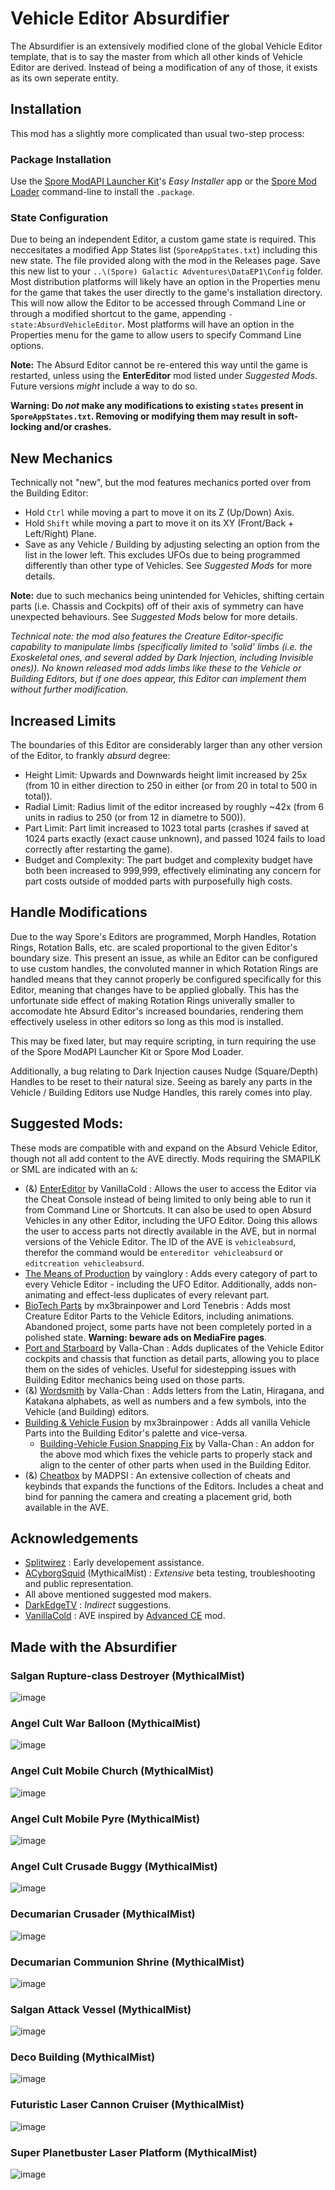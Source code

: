 # Vehicle Editor Absurdifier
The Absurdifier is an extensively modified clone of the global Vehicle Editor template, that is to say the master from which all other kinds of Vehicle Editor are derived. Instead of being a modification of any of those, it exists as its own seperate entity.

## Installation
This mod has a slightly more complicated than usual two-step process:

### Package Installation
Use the [Spore ModAPI Launcher Kit](https://davoonline.com/sporemodder/rob55rod/ModAPI/Public/)'s _Easy Installer_ app or the [Spore Mod Loader](https://github.com/Rosalie241/SporeModLoader) command-line to install the `.package`.

### State Configuration
Due to being an independent Editor, a custom game state is required. This neccesitates a modified App States list (`SporeAppStates.txt`) including this new state. The file provided along with the mod in the Releases page. Save this new list to your `..\(Spore) Galactic Adventures\DataEP1\Config` folder. Most distribution platforms will likely have an option in the Properties menu for the game that takes the user directly to the game's installation directory. This will now allow the Editor to be accessed through Command Line or through a modified shortcut to the game, appending `-state:AbsurdVehicleEditor`. Most platforms will have an option in the Properties menu for the game to allow users to specify Command Line options.

**Note:** The Absurd Editor cannot be re-entered this way until the game is restarted, unless using the **EnterEditor** mod listed under _Suggested Mods_. Future versions _might_ include a way to do so.

**Warning: Do _not_ make any modifications to existing `states` present in `SporeAppStates.txt`. Removing or modifying them may result in soft-locking and/or crashes.**

## New Mechanics
Technically not "new", but the mod features mechanics ported over from the Building Editor:
* Hold `Ctrl` while moving a part to move it on its Z (Up/Down) Axis.
* Hold `Shift` while moving a part to move it on its XY (Front/Back + Left/Right) Plane.
* Save as any Vehicle / Building by adjusting selecting an option from the list in the lower left. This excludes UFOs due to being programmed differently than other type of Vehicles. See _Suggested Mods_ for more details.

**Note:** due to such mechanics being unintended for Vehicles, shifting certain parts (i.e. Chassis and Cockpits) off of their axis of symmetry can have unexpected behaviours. See _Suggested Mods_ below for more details.

_Technical note: the mod also features the Creature Editor-specific capability to manipulate limbs (specifically limited to 'solid' limbs (i.e. the Exoskeletal ones, and several added by Dark Injection, including Invisible ones)). No known released mod adds limbs like these to the Vehicle or Building Editors, but if one does appear, this Editor can implement them without further modification._

## Increased Limits
The boundaries of this Editor are considerably larger than any other version of the Editor, to frankly _absurd_ degree:
* Height Limit: Upwards and Downwards height limit increased by 25x (from 10 in either direction to 250 in either (or from 20 in total to 500 in total)).
* Radial Limit: Radius limit of the editor increased by roughly ~42x (from 6 units in radius to 250 (or from 12 in diametre to 500)).
* Part Limit: Part limit increased to 1023 total parts (crashes if saved at 1024 parts exactly (exact cause unknown), and passed 1024 fails to load correctly after restarting the game).
* Budget and Complexity: The part budget and complexity budget have both been increased to 999,999, effectively eliminating any concern for part costs outside of modded parts with purposefully high costs.

## Handle Modifications
Due to the way Spore's Editors are programmed, Morph Handles, Rotation Rings, Rotation Balls, etc. are scaled proportional to the given Editor's boundary size. This present an issue, as while an Editor can be configured to use custom handles, the convoluted manner in which Rotation Rings are handled means that they cannot properly be configured specifically for this Editor, meaning that changes have to be applied globally. This has the unfortunate side effect of making Rotation Rings univerally smaller to accomodate hte Absurd Editor's increased boundaries, rendering them effectively useless in other editors so long as this mod is installed.

This may be fixed later, but may require scripting, in turn requiring the use of the Spore ModAPI Launcher Kit or Spore Mod Loader.

Additionally, a bug relating to Dark Injection causes Nudge (Square/Depth) Handles to be reset to their natural size. Seeing as barely any parts in the Vehicle / Building Editors use Nudge Handles, this rarely comes into play.

## Suggested Mods:
These mods are compatible with and expand on the Absurd Vehicle Editor, though not all add content to the AVE directly. Mods requiring the SMAPILK or SML are indicated with an `&`:
* (&) [EnterEditor](https://github.com/VanillaCold/SporeEnterEditor) by VanillaCold : Allows the user to access the Editor via the Cheat Console instead of being limited to only being able to run it from Command Line or Shortcuts. It can also be used to open Absurd Vehicles in any other Editor, including the UFO Editor. Doing this allows the user to access parts not directly available in the AVE, but in normal versions of the Vehicle Editor. The ID of the AVE is `vehicleabsurd`, therefor the command would be `entereditor vehicleabsurd` or `editcreation vehicleabsurd`.
* [The Means of Production](https://mega.nz/file/TMF3TLjC#-6n4fzY6hbNE-oO_jRFEl0du5D8IGEVfe6Kaqnnx0yI) by vainglory : Adds every category of part to every Vehicle Editor - including the UFO Editor. Additionally, adds non-animating and effect-less duplicates of every relevant part.
* [BioTech Parts](https://www.mediafire.com/file/n47frrzn5ppfo9h/BioTech_Parts.package/file) by mx3brainpower and Lord Tenebris : Adds most Creature Editor Parts to the Vehicle Editors, including animations. Abandoned project, some parts have not been completely ported in a polished state. **Warning: beware ads on MediaFire pages**.
* [Port and Starboard](https://github.com/Valla-Chan/Spore-Mods/releases/tag/SporePortAndStarbord) by Valla-Chan : Adds duplicates of the Vehicle Editor cockpits and chassis that function as detail parts, allowing you to place them on the sides of vehicles. Useful for sidestepping issues with Building Editor mechanics being used on those parts.
* (&) [Wordsmith](https://github.com/Valla-Chan/Spore-Mods/releases/tag/SporeMod) by Valla-Chan : Adds letters from the Latin, Hiragana, and Katakana alphabets, as well as numbers and a few symbols, into the Vehicle (and Building) editors.
* [Building & Vehicle Fusion](https://davoonline.com/phpBB3/viewtopic.php?f=118&t=5021) by mx3brainpower : Adds all vanilla Vehicle Parts into the Building Editor's palette and vice-versa.
  * [Building-Vehicle Fusion Snapping Fix](https://github.com/Valla-Chan/Spore-Mods/releases/tag/Spore_BVfusion_SnapFix) by Valla-Chan : An addon for the above mod which fixes the vehicle parts to properly stack and align to the center of other parts when used in the Building Editor.
* (&) [Cheatbox](https://github.com/MADPSI/Cheatbox) by MADPSI : An extensive collection of cheats and keybinds that expands the functions of the Editors. Includes a cheat and bind for panning the camera and creating a placement grid, both available in the AVE.

## Acknowledgements
* [Splitwirez](https://github.com/Splitwirez) : Early developement assistance.
* [ACyborgSquid](https://www.instagram.com/aaron_debney?igsh=MWJ0b251bzE1dnI1aw==) (MythicalMist) : _Extensive_ beta testing, troubleshooting and public representation.
* All above mentioned suggested mod makers.
* [DarkEdgeTV](https://x.com/DarkEdgeTV) : _Indirect_ suggestions.
* [VanillaCold](https://github.com/VanillaCold) : AVE inspired by [Advanced CE](https://github.com/VanillaCold/Spore-AdvancedCE) mod.

## Made with the Absurdifier
### Salgan Rupture-class Destroyer (MythicalMist)
![image](https://github.com/user-attachments/assets/a9f0bc60-dc20-4ae3-b386-630d2e8624e4)

### Angel Cult War Balloon (MythicalMist)
![image](https://github.com/user-attachments/assets/7b30c4da-ac5c-4534-9836-6e4fba4279db)

### Angel Cult Mobile Church (MythicalMist)
![image](https://github.com/user-attachments/assets/1f7f6b8b-8460-48dd-b992-43e4c023b1a2)

### Angel Cult Mobile Pyre (MythicalMist)
![image](https://github.com/user-attachments/assets/6c379bce-7943-4539-86a2-8b2f47c3ef42)

### Angel Cult Crusade Buggy (MythicalMist)
![image](https://github.com/user-attachments/assets/4fac3ef5-bd68-476f-9ddc-50bf91a568c0)

### Decumarian Crusader (MythicalMist)
![image](https://github.com/user-attachments/assets/ea6806b1-db1d-46db-a37a-ee02fbf17e68)

### Decumarian Communion Shrine (MythicalMist)
![image](https://github.com/user-attachments/assets/21755e5e-4b31-415e-bed8-af0e3ae17ab9)

### Salgan Attack Vessel (MythicalMist)
![image](https://github.com/user-attachments/assets/97802c26-7ecf-4a5d-b97c-4f32cb5b9802)

### Deco Building (MythicalMist)
![image](https://github.com/user-attachments/assets/50c6a80c-bd81-4074-a8f2-a4d06df5bfa8)

### Futuristic Laser Cannon Cruiser (MythicalMist)
![image](https://github.com/user-attachments/assets/512fed81-91f9-405a-8edf-085d449fb33e)

### Super Planetbuster Laser Platform (MythicalMist)
![image](https://github.com/user-attachments/assets/5d7b0582-4c44-427d-8444-6514c89c2972)
